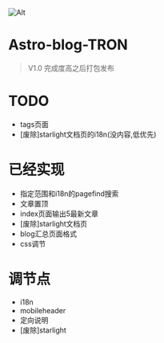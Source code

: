 ![Alt](https://repobeats.axiom.co/api/embed/07612d1b9856dc65d1ca6d315b78da49db6caf90.svg "Repobeats analytics image")

# Astro-blog-TRON
> V1.0
完成度高之后打包发布
# TODO
- tags页面
- [废除]starlight文档页的i18n(没内容,低优先)

# 已经实现
- 指定范围和i18n的pagefind搜索
- 文章置顶
- index页面输出5最新文章
- [废除]starlight文档页
- blog汇总页面格式
- css调节

# 调节点

- i18n
- mobileheader
- 定向说明
- [废除]starlight